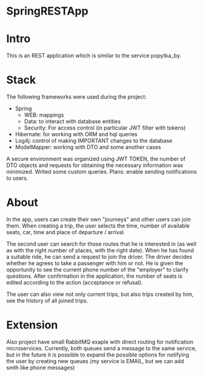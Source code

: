 # SpringRESTApp
# Intro
This is an REST application which is similar to the service popytka_by.
# Stack
The following frameworks were used during the project:
- Spring 
  - WEB: mappings
  - Data: to interact with database entities
  - Security: For access control (in particular JWT filter with tokens)
- Hibernate: for working with ORM and hql queries
- Log4j: control of making IMPORTANT changes to the database
- ModelMapper: working with DTO and some another cases

A secure environment was organized using JWT TOKEN, the number of DTO objects and requests 
for obtaining the necessary information was minimized. 
Writed some custom queries.
Plans: enable sending notifications to users.
# About
In the app, users can create their own "journeys" and other users can join them. 
When creating a trip, the user selects the time, number of available seats, car, time and place of departure / arrival.

The second user can search for those routes that he is interested in (as well as with the right number of places, with the right date). 
When he has found a suitable ride, he can send a request to join the driver. The driver decides whether he agrees to take a passenger with him or not. 
He is given the opportunity to see the current phone number of the "employer" to clarify questions. 
After confirmation in the application, the number of seats is edited according to the action (acceptance or refusal).

The user can also view not only current trips, but also trips created by him, see the history of all joined trips.
# Extension
Also project have small RabbitMQ exaple with direct routing for notification microservices.
Currently, both queues send a message to the same service, but in the future it is possible to expand the possible options for notifying the user by creating new queues (my service is EMAIL, but we can add smth like phone messages)
